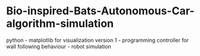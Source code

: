 # Bio-inspired-Bats-Autonomous-Car-algorithm-simulation
python - matplotlib for visualization
version 1 - programming controller for wall following behaviour - robot simulation 
